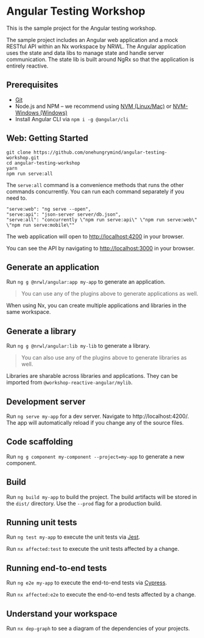 # Angular Testing Workshop

This is the sample project for the Angular testing workshop. 

The sample project includes an Angular web application and a mock RESTful API within an Nx workspace by NRWL. The Angular application uses the state and data libs to manage state and handle server communication. The state lib is built around NgRx so that the application is entirely reactive. 

## Prerequisites
- [Git](https://git-scm.com/book/en/v2/Getting-Started-Installing-Git)
- Node.js and NPM – we recommend using [NVM (Linux/Mac)](https://github.com/creationix/nvm) or [NVM-Windows (Windows)](https://github.com/coreybutler/nvm-windows)
- Install Angular CLI via `npm i -g @angular/cli`

## Web: Getting Started

```
git clone https://github.com/onehungrymind/angular-testing-workshop.git
cd angular-testing-workshop
yarn
npm run serve:all
```

The `serve:all` command is a convenience methods that runs the other commands concurrently. You can run each command separately if you need to. 

```
"serve:web": "ng serve --open",
"serve:api": "json-server server/db.json",
"serve:all": "concurrently \"npm run serve:api\" \"npm run serve:web\" \"npm run serve:mobile\""
```

The web application will open to [http://localhost:4200](http://localhost:4200) in your browser.

You can see the API by navigating to [http://localhost:3000](http://localhost:3000) in your browser.

## Generate an application

Run `ng g @nrwl/angular:app my-app` to generate an application.

> You can use any of the plugins above to generate applications as well.

When using Nx, you can create multiple applications and libraries in the same workspace.

## Generate a library

Run `ng g @nrwl/angular:lib my-lib` to generate a library.

> You can also use any of the plugins above to generate libraries as well.

Libraries are sharable across libraries and applications. They can be imported from `@workshop-reactive-angular/mylib`.

## Development server

Run `ng serve my-app` for a dev server. Navigate to http://localhost:4200/. The app will automatically reload if you change any of the source files.

## Code scaffolding

Run `ng g component my-component --project=my-app` to generate a new component.

## Build

Run `ng build my-app` to build the project. The build artifacts will be stored in the `dist/` directory. Use the `--prod` flag for a production build.

## Running unit tests

Run `ng test my-app` to execute the unit tests via [Jest](https://jestjs.io).

Run `nx affected:test` to execute the unit tests affected by a change.

## Running end-to-end tests

Run `ng e2e my-app` to execute the end-to-end tests via [Cypress](https://www.cypress.io).

Run `nx affected:e2e` to execute the end-to-end tests affected by a change.

## Understand your workspace

Run `nx dep-graph` to see a diagram of the dependencies of your projects.

